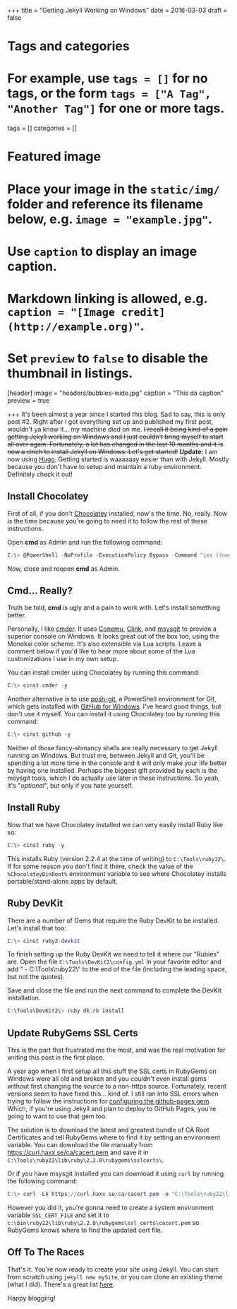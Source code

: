 +++
title = "Getting Jekyll Working on Windows"
date = 2016-03-03
draft = false

# Tags and categories
# For example, use `tags = []` for no tags, or the form `tags = ["A Tag", "Another Tag"]` for one or more tags.
tags = []
categories = []

# Featured image
# Place your image in the `static/img/` folder and reference its filename below, e.g. `image = "example.jpg"`.
# Use `caption` to display an image caption.
#   Markdown linking is allowed, e.g. `caption = "[Image credit](http://example.org)"`.
# Set `preview` to `false` to disable the thumbnail in listings.
[header]
image = "headers/bubbles-wide.jpg"
caption = "This da caption"
preview = true

+++
It's been almost a year since I started this blog. Sad to say, this is only post #2. Right after I got everything set up and published my first post, wouldn't ya know it... my machine died on me. ~~I recall it being kind of a pain getting Jekyll working on Windows and I just couldn't bring myself to start all over again. Fortunately, a lot has changed in the last 10 months and it is now a cinch to install Jekyll on Windows. Let's get started!~~
**Update:** I am now using [Hugo](https://gohugo.io). Getting started is waaaaaay easier than with Jekyll. Mostly because you don't have to setup and maintain a ruby environment. Definitely check it out!

## Install Chocolatey

First of all, if you don't [Chocolatey](https://chocolatey.org/) installed, now's the time. No, really. Now _is_ the time because you're going to need it to follow the rest of these instructions.

Open **cmd** as Admin and run the following command:

```PowerShell
C:\> @PowerShell -NoProfile -ExecutionPolicy Bypass -Command "iex ((new-object net.webclient).DownloadString('https://chocolatey.org/install.ps1'))" && SET PATH=%PATH%;%ALLUSERSPROFILE%\chocolatey\bin
```

Now, close and reopen **cmd** as Admin.

## Cmd... Really?

Truth be told, **cmd** is ugly and a pain to work with. Let's install something better.

Personally, I like [cmder](http://cmder.net/). It uses [Conemu](https://conemu.github.io/), [Clink](https://mridgers.github.io/clink/), and [msysgit](https://msysgit.github.io/) to provide a superior console on Windows. It looks great out of the box too, using the Monokai color scheme. It's also extensible via Lua scripts. Leave a comment below if you'd like to hear more about some of the Lua customizations I use in my own setup.

You can install cmder using Chocolatey by running this command:

```PowerShell
C:\> cinst cmder -y
```

Another alternative is to use [posh-git](https://dahlbyk.github.io/posh-git/), a PowerShell environment for Git, which gets installed with [GitHub for Windows](https://desktop.github.com/). I've heard good things, but don't use it myself. You can install it using Chocolatey too by running this command:

```PowerShell
C:\> cinst github -y
```

Neither of those fancy-shmancy shells are really necessary to get Jekyll running on Windows. But trust me, between Jekyll and Git, you'll be spending a lot more time in the console and it will only make your life better by having one installed. Perhaps the biggest gift provided by each is the msysgit tools, which I do actually use later in these instructions. So yeah, it's "*optional*", but only if you hate yourself.

## Install Ruby

Now that we have Chocolatey installed we can very easily install Ruby like so:

```PowerShell
C:\> cinst ruby -y
```

This installs Ruby (version 2.2.4 at the time of writing) to `C:\Tools\ruby22\`. If for some reason you don't find it there, check the value of the `%ChocolateyBinRoot%` environment variable to see where Chocolatey installs portable/stand-alone apps by default.

## Ruby DevKit

There are a number of Gems that require the Ruby DevKit to be installed. Let's install that too:

```PowerShell
C:\> cinst ruby2.devkit
```

To finish setting up the Ruby DevKit we need to tell it where our "Rubies" are. Open the file `C:\Tools\DevKit2\config.yml` in your favorite editor and add " - C:\\Tools\\ruby22\\" to the end of the file (including the leading space, but not the quotes).

Save and close the file and run the next command to complete the DevKit installation.

```PowerShell
C:\Tools\DevKit2\> ruby dk.rb install
```

## Update RubyGems SSL Certs

This is the part that frustrated me the most, and was the real motivation for writing this post in the first place.

A year ago when I first setup all this stuff the SSL certs in RubyGems on Windows were all old and broken and you couldn't even install gems without first changing the source to a non-https source. Fortunately, recent versions seem to have fixed this... kind of. I still ran into SSL errors when trying to follow the instructions for [configuring the github-pages gem](https://jekyllrb.com/docs/github-pages/). Which, if you're using Jekyll and plan to deploy to GitHub Pages, you're going to want to use that gem too.

The solution is to download the latest and greatest bundle of CA Root Certificates and tell RubyGems where to find it by setting an environment variable. You can download the file manually from <https://curl.haxx.se/ca/cacert.pem> and save it in `C:\Tools\ruby22\lib\ruby\2.2.0\rubygems\sslcerts\`. 

Or if you have msysgit installed you can download it using `curl` by running the following command:

```PowerShell
C:\> curl -Lk https://curl.haxx.se/ca/cacert.pem -o "C:\Tools\ruby22\lib\ruby\2.2.0\rubygems\ssl_certs\cacert.pem"
```

However you did it, you're gonna need to create a system environment variable `SSL_CERT_FILE` and set it to `c:\bin\ruby22\lib\ruby\2.2.0\rubygems\ssl_certs\cacert.pem` so RubyGems knows where to find the updated cert file.

## Off To The Races

That's it. You're now ready to create your site using Jekyll. You can start from scratch using `jekyll new mySite`, or you can clone an existing theme (what I did). There's a great list [here](https://github.com/jekyll/jekyll/wiki/Themes).

Happy blogging!
